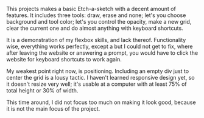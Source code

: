 This projects makes a basic Etch-a-sketch with a decent amount of features. It includes three tools: draw, erase and none; let's you choose background and tool color; let's you control the opacity, make a new grid, clear the current one and do almost anything with keyboard shortcuts.

It is a demonstration of my flexbox skills, and lack thereof. Functionality wise, everything works perfectly, except a but I could not get to fix, where after leaving the website or answering a prompt, you would have to click the website for keyboard shortcuts to work again.

My weakest point right now, is positioning. Including an empty div just to center the grid is a lousy tactic. I haven't learned responsive design yet, so it doesn't resize very well; it's usable at a computer with at least 75% of total height or 30% of width.

This time around, I did not focus too much on making it look good, because it is not the main focus of the project.